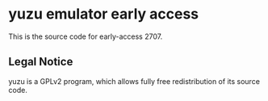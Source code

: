 yuzu emulator early access
=============

This is the source code for early-access 2707.

## Legal Notice

yuzu is a GPLv2 program, which allows fully free redistribution of its source code.
